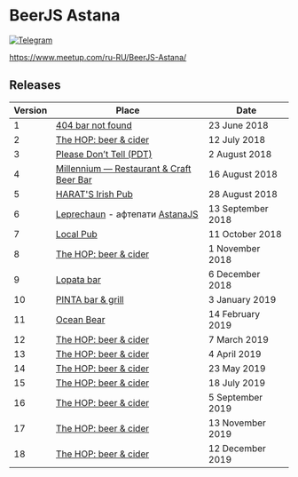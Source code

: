 # BeerJS Astana

[![Telegram](https://img.shields.io/badge/telegram-join%20chat-blue.svg?style=flat)](https://telegram.me/beerjsastana)

https://www.meetup.com/ru-RU/BeerJS-Astana/

## Releases

| Version | Place                                                                                                                    | Date              |
| ------- | ------------------------------------------------------------------------------------------------------------------------ | ----------------- |
| 1       | [404 bar not found](https://www.instagram.com/404barnotfound/)                                                           | 23 June 2018      |
| 2       | [The HOP: beer & cider](https://www.instagram.com/the_hop_bar/)                                                          | 12 July 2018      |
| 3       | [Please Don’t Tell (PDT)](http://go.2gis.com/if8j22)                                                                     | 2 August 2018     |
| 4       | [Millennium — Restaurant & Craft Beer Bar](https://millenniumbar.kz/)                                                    | 16 August 2018    |
| 5       | [HARAT'S Irish Pub](https://astana.restoran.kz/pub/84688-harat-s)                                                        | 28 August 2018    |
| 6       | [Leprechaun](https://redtable.kz/leprechaun/) - афтепати [AstanaJS](https://www.facebook.com/events/304756690289447/)    | 13 September 2018 |
| 7       | [Local Pub](http://highvill.local-pub.kz/)                                                                               | 11 October 2018   |
| 8       | [The HOP: beer & cider](https://www.instagram.com/the_hop_bar/)                                                          | 1 November 2018   |
| 9       | [Lopata bar](https://www.instagram.com/lopata.bar/)                                                                      | 6 December 2018   |
| 10      | [PINTA bar & grill](https://2gis.kz/astana/firm/70000001034241483?queryState=center%2F71.419045%2C51.114178%2Fzoom%2F17) | 3 January 2019    |
| 11      | [Ocean Bear](https://2gis.kz/astana/firm/70000001028472481?queryState=center%2F71.463318%2C51.128509%2Fzoom%2F16)        | 14 February 2019  |
| 12      | [The HOP: beer & cider](https://www.instagram.com/the_hop_bar/)                                                          | 7 March 2019      |
| 13      | [The HOP: beer & cider](https://www.instagram.com/the_hop_bar/)                                                          | 4 April 2019      |
| 14      | [The HOP: beer & cider](https://www.instagram.com/the_hop_bar/)                                                          | 23 May 2019       |
| 15      | [The HOP: beer & cider](https://www.instagram.com/the_hop_bar/)                                                          | 18 July 2019      |
| 16      | [The HOP: beer & cider](https://www.instagram.com/the_hop_bar/)                                                          | 5 September 2019  |
| 17      | [The HOP: beer & cider](https://www.instagram.com/the_hop_bar/)                                                          | 13 November 2019  |
| 18      | [The HOP: beer & cider](https://www.instagram.com/the_hop_bar/)                                                          | 12 December 2019  |